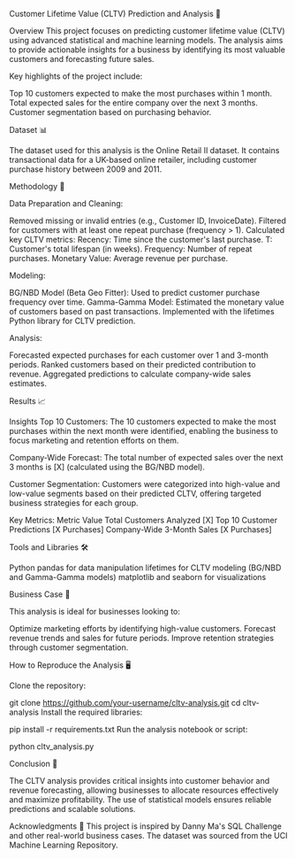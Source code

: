 Customer Lifetime Value (CLTV) Prediction and Analysis 🚀

Overview
This project focuses on predicting customer lifetime value (CLTV) using advanced statistical and machine learning models. The analysis aims to provide actionable insights for a business by identifying its most valuable customers and forecasting future sales.

Key highlights of the project include:

Top 10 customers expected to make the most purchases within 1 month.
Total expected sales for the entire company over the next 3 months.
Customer segmentation based on purchasing behavior.

Dataset 📊



The dataset used for this analysis is the Online Retail II dataset. It contains transactional data for a UK-based online retailer, including customer purchase history between 2009 and 2011.

Methodology 🧠


Data Preparation and Cleaning:

Removed missing or invalid entries (e.g., Customer ID, InvoiceDate).
Filtered for customers with at least one repeat purchase (frequency > 1).
Calculated key CLTV metrics:
Recency: Time since the customer's last purchase.
T: Customer's total lifespan (in weeks).
Frequency: Number of repeat purchases.
Monetary Value: Average revenue per purchase.

Modeling:

BG/NBD Model (Beta Geo Fitter):
Used to predict customer purchase frequency over time.
Gamma-Gamma Model:
Estimated the monetary value of customers based on past transactions.
Implemented with the lifetimes Python library for CLTV prediction.

Analysis:

Forecasted expected purchases for each customer over 1 and 3-month periods.
Ranked customers based on their predicted contribution to revenue.
Aggregated predictions to calculate company-wide sales estimates.

Results 📈


Insights
Top 10 Customers:
The 10 customers expected to make the most purchases within the next month were identified, enabling the business to focus marketing and retention efforts on them.

Company-Wide Forecast:
The total number of expected sales over the next 3 months is [X] (calculated using the BG/NBD model).

Customer Segmentation:
Customers were categorized into high-value and low-value segments based on their predicted CLTV, offering targeted business strategies for each group.

Key Metrics:
Metric	Value
Total Customers Analyzed	[X]
Top 10 Customer Predictions	[X Purchases]
Company-Wide 3-Month Sales	[X Purchases]

Tools and Libraries 🛠️


Python
pandas for data manipulation
lifetimes for CLTV modeling (BG/NBD and Gamma-Gamma models)
matplotlib and seaborn for visualizations

Business Case 🏢


This analysis is ideal for businesses looking to:

Optimize marketing efforts by identifying high-value customers.
Forecast revenue trends and sales for future periods.
Improve retention strategies through customer segmentation.

How to Reproduce the Analysis 🖥️



Clone the repository:

git clone https://github.com/your-username/cltv-analysis.git
cd cltv-analysis
Install the required libraries:

pip install -r requirements.txt
Run the analysis notebook or script:


python cltv_analysis.py

Conclusion 🌟


The CLTV analysis provides critical insights into customer behavior and revenue forecasting, allowing businesses to allocate resources effectively and maximize profitability. The use of statistical models ensures reliable predictions and scalable solutions.

Acknowledgments 🙏
This project is inspired by Danny Ma's SQL Challenge and other real-world business cases. The dataset was sourced from the UCI Machine Learning Repository.
